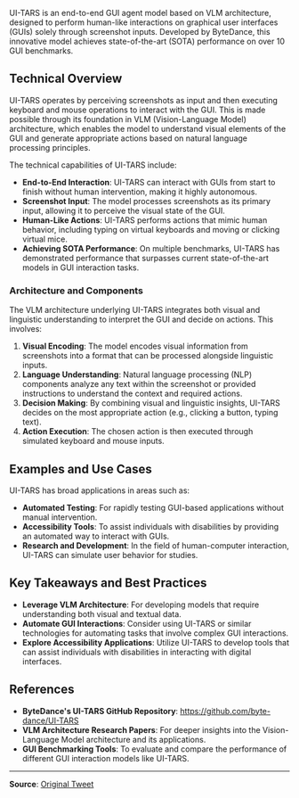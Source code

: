 UI-TARS is an end-to-end GUI agent model based on VLM architecture, designed to perform human-like interactions on graphical user interfaces (GUIs) solely through screenshot inputs. Developed by ByteDance, this innovative model achieves state-of-the-art (SOTA) performance on over 10 GUI benchmarks.

## Technical Overview
UI-TARS operates by perceiving screenshots as input and then executing keyboard and mouse operations to interact with the GUI. This is made possible through its foundation in VLM (Vision-Language Model) architecture, which enables the model to understand visual elements of the GUI and generate appropriate actions based on natural language processing principles.

The technical capabilities of UI-TARS include:

* **End-to-End Interaction**: UI-TARS can interact with GUIs from start to finish without human intervention, making it highly autonomous.
* **Screenshot Input**: The model processes screenshots as its primary input, allowing it to perceive the visual state of the GUI.
* **Human-Like Actions**: UI-TARS performs actions that mimic human behavior, including typing on virtual keyboards and moving or clicking virtual mice.
* **Achieving SOTA Performance**: On multiple benchmarks, UI-TARS has demonstrated performance that surpasses current state-of-the-art models in GUI interaction tasks.

### Architecture and Components
The VLM architecture underlying UI-TARS integrates both visual and linguistic understanding to interpret the GUI and decide on actions. This involves:

1. **Visual Encoding**: The model encodes visual information from screenshots into a format that can be processed alongside linguistic inputs.
2. **Language Understanding**: Natural language processing (NLP) components analyze any text within the screenshot or provided instructions to understand the context and required actions.
3. **Decision Making**: By combining visual and linguistic insights, UI-TARS decides on the most appropriate action (e.g., clicking a button, typing text).
4. **Action Execution**: The chosen action is then executed through simulated keyboard and mouse inputs.

## Examples and Use Cases
UI-TARS has broad applications in areas such as:

* **Automated Testing**: For rapidly testing GUI-based applications without manual intervention.
* **Accessibility Tools**: To assist individuals with disabilities by providing an automated way to interact with GUIs.
* **Research and Development**: In the field of human-computer interaction, UI-TARS can simulate user behavior for studies.

## Key Takeaways and Best Practices
- **Leverage VLM Architecture**: For developing models that require understanding both visual and textual data.
- **Automate GUI Interactions**: Consider using UI-TARS or similar technologies for automating tasks that involve complex GUI interactions.
- **Explore Accessibility Applications**: Utilize UI-TARS to develop tools that can assist individuals with disabilities in interacting with digital interfaces.

## References
- **ByteDance's UI-TARS GitHub Repository**: https://github.com/byte-dance/UI-TARS
- **VLM Architecture Research Papers**: For deeper insights into the Vision-Language Model architecture and its applications.
- **GUI Benchmarking Tools**: To evaluate and compare the performance of different GUI interaction models like UI-TARS.

---
**Source**: [Original Tweet](https://twitter.com/i/web/status/1881929068746330432)
